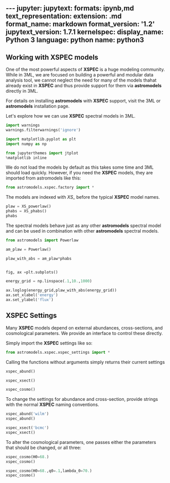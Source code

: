 \---
jupyter:
  jupytext:
    formats: ipynb,md
    text_representation:
      extension: .md
      format_name: markdown
      format_version: '1.2'
      jupytext_version: 1.7.1
  kernelspec:
    display_name: Python 3
    language: python
    name: python3
---

<!-- #region -->
## Working with XSPEC models

One of the most powerful aspects of **XSPEC** is a huge modeling community. While in 3ML, we are focused on building a powerful and modular data analysis tool, we cannot neglect the need for many of the models thahat already exist in **XSPEC** and thus provide support for them via **astromodels** directly in 3ML. 

For details on installing **astromodels** with **XSPEC** support, visit the 3ML or **astromodels** installation page. 


Let's explore how we can use **XSPEC** spectral models in 3ML. 
<!-- #endregion -->


```python nbsphinx="hidden"
import warnings
warnings.filterwarnings('ignore')
```

```python
import matplotlib.pyplot as plt
import numpy as np
```

```python nbsphinx="hidden"
from jupyterthemes import jtplot
%matplotlib inline

```


We do not load the models by default as this takes some time and 3ML should load quickly. However, if you need the **XSPEC** models, they are imported from astromodels like this:

```python
from astromodels.xspec.factory import *
```

The models are indexed with *XS_* before the typical **XSPEC** model names.

```python
plaw = XS_powerlaw()
phabs = XS_phabs()
phabs

```

The spectral models behave just as any other **astromodels** spectral model and can be used in combination with other **astromodels** spectral models.

```python
from astromodels import Powerlaw

am_plaw = Powerlaw()

plaw_with_abs = am_plaw*phabs


fig, ax =plt.subplots()

energy_grid = np.linspace(.1,10.,1000)

ax.loglog(energy_grid,plaw_with_abs(energy_grid))
ax.set_xlabel('energy')
ax.set_ylabel('flux')

```

## XSPEC Settings

Many **XSPEC** models depend on external abundances, cross-sections, and cosmological parameters. We provide an interface to control these directly.

Simply import the **XSPEC** settings like so:

```python
from astromodels.xspec.xspec_settings import *
```

Calling the functions without arguments simply returns their current settings

```python
xspec_abund()
```

```python
xspec_xsect()
```

```python
xspec_cosmo()
```

To change the settings for abundance and cross-section, provide strings with the normal **XSPEC** naming conventions.

```python
xspec_abund('wilm')
xspec_abund()
```

```python
xspec_xsect('bcmc')
xspec_xsect()
```

To alter the cosmological parameters, one passes either the parameters that should be changed, or all three:

```python
xspec_cosmo(H0=68.)
xspec_cosmo()
```

```python
xspec_cosmo(H0=68.,q0=.1,lambda_0=70.)
xspec_cosmo()
```
